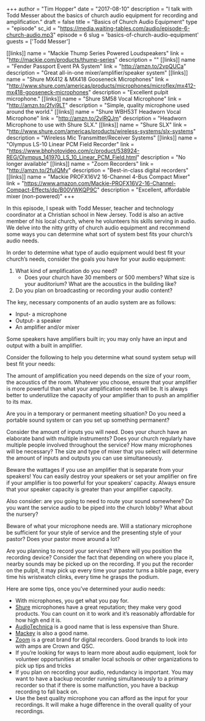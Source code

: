 +++
author = "Tim Hopper"
date = "2017-08-10"
description = "I talk with Todd Messer about the basics of church audio equipment for recording and amplification."
draft = false
title = "Basics of Church Audio Equipment"
type = "episode"
sc_id = "https://media.waiting-tables.com/audio/episode-6-church-audio.mp3"
episode = 6
slug = 'basics-of-church-audio-equipment'
guests = ['Todd Messer']


[[links]]
name = "Mackie Thump Series Powered Loudspeakers"
link = "http://mackie.com/products/thump-series"
description = ""
[[links]]
name = "Fender Passport Event PA System"
link = "http://amzn.to/2vpQUCa"
description = "Great all-in-one mixer/amplifier/speaker system"
[[links]]
name = "Shure MX412 & MX418 Gooseneck Microphones"
link = "http://www.shure.com/americas/products/microphones/microflex/mx412-mx418-gooseneck-microphones"
description = "Excellent pulpit microphone."
[[links]]
name = "Shure SM58 Vocal Microphone"
link = "http://amzn.to/2fvj9LT"
description = "Simple, quality microphone used around the world."
[[links]]
name = "Shure WBH53T Headworn Vocal Microphone"
link = "http://amzn.to/2vlRQJm"
description = "Headworn Microphone to use with Shure SLX."
[[links]]
name = "Shure SLX"
link = "http://www.shure.com/americas/products/wireless-systems/slx-systems"
description = "Wireless Mic Transmitter/Receiver Systems"
[[links]]
name = "Olympus LS-10 Linear PCM Field Recorder"
link = "https://www.bhphotovideo.com/c/product/538924-REG/Olympus_141970_LS_10_Linear_PCM_Field.html"
description = "No longer available"
[[links]]
name = "Zoom Recorders"
link = "http://amzn.to/2fuIQMv"
description = "Best-in-class digital recorders"
[[links]]
name = "Mackie PROFX16V2 16-Channel 4-Bus Compact Mixer"
link = "https://www.amazon.com/Mackie-PROFX16V2-16-Channel-Compact-Effects/dp/B00VWKQP9C"
description = "Excellent, affordable mixer (non-powered)"
+++

In this episode, I speak with Todd Messer, teacher and technology coordinator at a Christian school in New Jersey.  Todd is also an active member of his local church, where he volunteers his skills serving in audio.  We delve into the nitty gritty of church audio equipment and recommend some ways you can determine what sort of system best fits your church’s audio needs.

In order to determine what type of audio equipment would best fit your church’s needs, consider the goals you have for your audio equipment:

1. What kind of amplification do you need?
    * Does your church have 30 members or 500 members? What size is your auditorium? What are the acoustics in the building like?
2. Do you plan on broadcasting or recording your audio content?

The key, necessary components of an audio system are as follows:

* Input- a microphone
* Output- a speaker
* An amplifier and/or mixer

Some speakers have amplifiers built in; you may only have an input and output with a built in amplifier.

Consider the following to help you determine what sound system setup will best fit your needs:

The amount of amplification you need depends on the size of your room, the acoustics of the room. Whatever you choose, ensure that your amplifier is more powerful than what your amplification needs will be.  It is always better to underutilize the capacity of your amplifier than to push an amplifier to its max.

Are you in a temporary or permanent meeting situation? Do you need a portable sound system or can you set up something permanent?

Consider the amount of inputs you will need.  Does your church have an elaborate band with multiple instruments? Does your church regularly have multiple people involved throughout the service? How many microphones will be necessary?  The size and type of mixer that you select will determine the amount of inputs and outputs you can use simultaneously.

Beware the wattages if you use an amplifier that is separate from your speakers! You can easily destroy your speakers or set your amplifier on fire if your amplifier is too powerful for your speakers’ capacity. Always ensure that your speaker capacity is greater than your amplifier capacity.

Also consider: are you going to need to route your sound somewhere? Do you want the service audio to be piped into the church lobby? What about the nursery?

Beware of what your microphone needs are.  Will a stationary microphone be sufficient for your style of service and the presenting style of your pastor? Does your pastor move around a lot?

Are you planning to record your services? Where will you position the recording device? Consider the fact that depending on where you place it, nearby sounds may be picked up on the recording.  If you put the recorder on the pulpit, it may pick up every time your pastor turns a bible page, every time his wristwatch clinks, every time he grasps the podium.

Here are some tips, once you’ve determined your audio needs:

* With microphones, you get what you pay for.
* [Shure](http://www.shure.com/) microphones have a great reputation; they make very good products. You can count on it to work and it’s reasonably affordable for how high end it is.
* [AudioTechnica](http://www.audio-technica.com/world_map/ "Audio-Technica Corporation") is a good name that is less expensive than Shure.
* [Mackey](http://mackie.com/) is also a good name.
* [Zoom](http://amzn.to/2fuIQMv) is a great brand for digital recorders.
Good brands to look into with amps are Crown and QSC.
* If you’re looking for ways to learn more about audio equipment, look for volunteer opportunities at smaller local schools or other organizations to pick up tips and tricks
* If you plan on recording your audio, redundancy is important.  You may want to have a backup recorder running simultaneously to a primary recorder so that if there is some malfunction, you have a backup recording to fall back on.
* Use the best quality microphone you can afford as the input for your recordings.  It will make a huge difference in the overall quality of your recordings.


